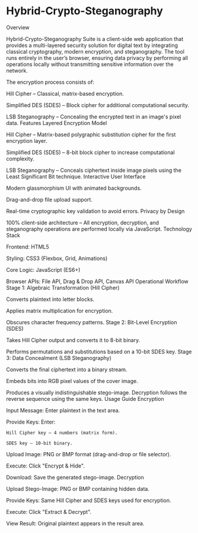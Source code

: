 # Hybrid-Crypto-Steganography

Overview

Hybrid-Crypto-Steganography Suite is a client-side web application that provides a multi-layered security solution for digital text by integrating classical cryptography, modern encryption, and steganography. The tool runs entirely in the user’s browser, ensuring data privacy by performing all operations locally without transmitting sensitive information over the network.

The encryption process consists of:

Hill Cipher – Classical, matrix-based encryption.

Simplified DES (SDES) – Block cipher for additional computational security.

LSB Steganography – Concealing the encrypted text in an image's pixel data.
Features Layered Encryption Model

Hill Cipher – Matrix-based polygraphic substitution cipher for the first encryption layer.

Simplified DES (SDES) – 8-bit block cipher to increase computational complexity.

LSB Steganography – Conceals ciphertext inside image pixels using the Least Significant Bit technique.
Interactive User Interface

Modern glassmorphism UI with animated backgrounds.

Drag-and-drop file upload support.

Real-time cryptographic key validation to avoid errors.
Privacy by Design

100% client-side architecture – All encryption, decryption, and steganography operations are performed locally via JavaScript.
Technology Stack

Frontend: HTML5

Styling: CSS3 (Flexbox, Grid, Animations)

Core Logic: JavaScript (ES6+)

Browser APIs: File API, Drag & Drop API, Canvas API
Operational Workflow Stage 1: Algebraic Transformation (Hill Cipher)

Converts plaintext into letter blocks.

Applies matrix multiplication for encryption.

Obscures character frequency patterns.
Stage 2: Bit-Level Encryption (SDES)

Takes Hill Cipher output and converts it to 8-bit binary.

Performs permutations and substitutions based on a 10-bit SDES key.
Stage 3: Data Concealment (LSB Steganography)

Converts the final ciphertext into a binary stream.

Embeds bits into RGB pixel values of the cover image.

Produces a visually indistinguishable stego-image.
Decryption follows the reverse sequence using the same keys. Usage Guide Encryption

Input Message: Enter plaintext in the text area.

Provide Keys: Enter:

    Hill Cipher key – 4 numbers (matrix form).

    SDES key – 10-bit binary.

Upload Image: PNG or BMP format (drag-and-drop or file selector).

Execute: Click "Encrypt & Hide".

Download: Save the generated stego-image.
Decryption

Upload Stego-Image: PNG or BMP containing hidden data.

Provide Keys: Same Hill Cipher and SDES keys used for encryption.

Execute: Click "Extract & Decrypt".

View Result: Original plaintext appears in the result area.
